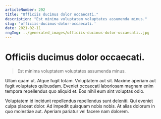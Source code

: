 ```yaml
---
articleNumber: 292
title: "Officiis ducimus dolor occaecati."
description: "Est minima voluptatem voluptates assumenda minus."
slug: 'officiis-ducimus-dolor-occaecati.'
date: 2021-02-11
rngImg: ../generated_images/officiis-ducimus-dolor-occaecati..jpg
---
```


# Officiis ducimus dolor occaecati.

> Est minima voluptatem voluptates assumenda minus.

Ullam quam ut. Atque fugit totam. Voluptatem aut sit. Maxime aperiam aut fugit voluptates quibusdam. Eveniet occaecati laboriosam magnam enim tempora repellendus quo aliquid et. Eos nihil eum sint voluptas odio.
 Voluptatem id incidunt repellendus repellendus sunt deleniti. Qui eveniet culpa placeat dolor. Ad impedit quisquam nobis nobis. At alias dolorum in quo molestiae aut. Aperiam pariatur vel facere nam dolorem.
